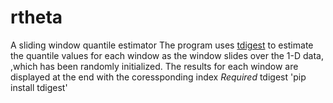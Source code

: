 # rtheta
A sliding window quantile estimator
The program uses [tdigest](https://github.com/CamDavidsonPilon/tdigest) to estimate the quantile values for each window as the window slides over the 1-D data, ,which has been randomly initialized.
The results for each window are displayed at the end with the coressponding index
*Required* tdigest
'pip install tdigest'
